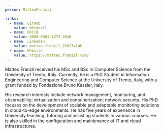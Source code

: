 ```yaml
---
person: MatteoFranzil

links:
  - name: GitHub
    value: mfranzil
  - name: ORCID
    value: 0009-0001-1273-3936
  - name: LinkedIn
    value: matteo-franzil-20823414b
  - name: Website
    value: https://matteo.franzil.com/
---
```


Matteo Franzil received his MSc and BSc in Computer Science from the University of Trento, Italy. Currently, he is a PhD Student in Information Engineering and Computer Science at the University of Trento, Italy, with a grant funded by Fondazione Bruno Kessler, Italy.

His research interests include network management, monitoring, and observability; virtualization and containerization; network security. His PhD focuses on the development of scalable and adaptable monitoring solutions in cloud-to-edge environments. He has five years of experience in University teaching, tutoring and assisting students in various courses. He is also skilled in the configuration and maintenance of IT and cloud infrastructures. 
